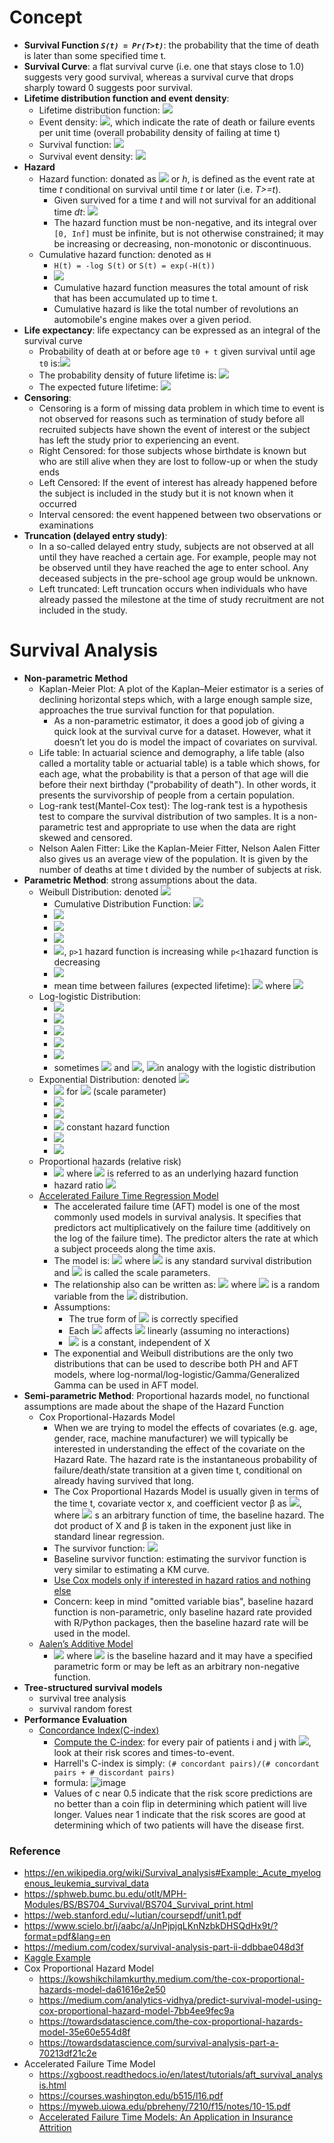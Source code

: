 # Concept

* **Survival Function *`S(t) = Pr(T>t)`***: the probability that the time of death is later than some specified time t.
* **Survival Curve**: a flat survival curve (i.e. one that stays close to 1.0) suggests very good survival, whereas a survival curve that drops sharply toward 0 suggests poor survival.
* **Lifetime distribution function and event density**: 
  * Lifetime distribution function: <img src="https://render.githubusercontent.com/render/math?math=F(t) = Pr(T<=t) = 1 - S(t)">
  * Event density: <img src="https://render.githubusercontent.com/render/math?math=f(t) = F^'(t) = \frac{d}{dt}F(t)">, which indicate the rate of death or failure events per unit time (overall probability density of failing at time t)
  * Survival function: <img src="https://render.githubusercontent.com/render/math?math=S(t) = Pr(T>t) = 1 - F(t) = \int_t^{inf} f(u)du">
  * Survival event density: <img src="https://render.githubusercontent.com/render/math?math=s(t) = S^'(t) = \frac{d}{dt}S(t)=\frac{d}{dt}\int_t^{inf}=\frac{d}{dt}[1-F(t)]=-f(t)">
* **Hazard**
  * Hazard function: donated as <img src="https://render.githubusercontent.com/render/math?math=\lambda"> or *h*, is defined as the event rate at time *t* conditional on survival until time *t* or later (i.e. *T>=t*).
    * Given survived for a time *t* and will not survival for an additional time *dt*: <img src="https://render.githubusercontent.com/render/math?math=h(t)=\lim_{dt\rightarrow 0}\frac{Pr(t\le T < t%2Bdt )}{dt*S(t)}=\frac{f(t)}{S(t)} = - \frac{S^'(t)}{S(t)} = -\frac{d}{dx}ln(S(x))">
    * The hazard function must be non-negative, and its integral over `[0, Inf]` must be infinite, but is not otherwise constrained; it may be increasing or decreasing, non-monotonic or discontinuous.
  * Cumulative hazard function: denoted as `H`
    * `H(t) = -log S(t)` or `S(t) = exp(-H(t))`
    * <img src="https://render.githubusercontent.com/render/math?math=S(t)=exp[-H(t)]=\frac{f(t)}{\lambda(t)}=1-F(t), t>0">
    * Cumulative hazard function measures the total amount of risk that has been accumulated up to time t.
    * Cumulative hazard is like the total number of revolutions an automobile's engine makes over a given period.
* **Life expectancy**: life expectancy can be expressed as an integral of the survival curve
  * Probability of death at or before age `t0 + t` given survival until age `t0` is:<img src="https://render.githubusercontent.com/render/math?math=P(T\le t_0 %2B t|T>t_0)= \frac{P(t_0<T\le T_0%2Bt)}{P(T>t_0)}=\frac{F(t_0%2Bt)-F(t_0)}{S(t_0)}"> 
  * The probability density of future lifetime is: <img src="https://render.githubusercontent.com/render/math?math=\frac{d}{dt}\frac{F(t_0 %2B t) - F(t_0)}{S(t_0)}=\frac{f(t_0%2Bt)}{S(t_0)}">
  * The expected future lifetime: <img src="https://render.githubusercontent.com/render/math?math=\frac{1}{S(t_0)}\int_0^{\infty}tf(t_0%2Bt)dt=\frac{1}{S(t_0)}\int_{t_0}^{\infty}S(t)dt">
* **Censoring**:
  * Censoring is a form of missing data problem in which time to event is not observed for reasons such as termination of study before all recruited subjects have shown the event of interest or the subject has left the study prior to experiencing an event.
  * Right Censored: for those subjects whose birthdate is known but who are still alive when they are lost to follow-up or when the study ends
  * Left Censored: If the event of interest has already happened before the subject is included in the study but it is not known when it occurred
  * Interval censored: the event happened between two observations or examinations
* **Truncation (delayed entry study)**:
  * In a so-called delayed entry study, subjects are not observed at all until they have reached a certain age. For example, people may not be observed until they have reached the age to enter school. Any deceased subjects in the pre-school age group would be unknown. 
  * Left truncated: Left truncation occurs when individuals who have already passed the milestone at the time of study recruitment are not included in the study.

# Survival Analysis
* **Non-parametric Method**
  * Kaplan-Meier Plot: A plot of the Kaplan–Meier estimator is a series of declining horizontal steps which, with a large enough sample size, approaches the true survival function for that population. 
    * As a non-parametric estimator, it does a good job of giving a quick look at the survival curve for a dataset. However, what it doesn’t let you do is model the impact of covariates on survival.
  * Life table: In actuarial science and demography, a life table (also called a mortality table or actuarial table) is a table which shows, for each age, what the probability is that a person of that age will die before their next birthday ("probability of death"). In other words, it presents the survivorship of people from a certain population.
  * Log-rank test(Mantel-Cox test): The log-rank test is a hypothesis test to compare the survival distribution of two samples. It is a non-parametric test and appropriate to use when the data are right skewed and censored.
  * Nelson Aalen Fitter: Like the Kaplan-Meier Fitter, Nelson Aalen Fitter also gives us an average view of the population. It is given by the number of deaths at time t divided by the number of subjects at risk.
* **Parametric Method**: strong assumptions about the data.
  * Weibull Distribution: denoted <img src="https://render.githubusercontent.com/render/math?math=W(p,\lambda),p>0 (shape),\lambda >0 (scale)">
    * Cumulative Distribution Function: <img src="https://render.githubusercontent.com/render/math?math=F(t) = 1 - e^{-(\lambda t)^p}">
    * <img src="https://render.githubusercontent.com/render/math?math=f(t) = p\lambda ^pt^{p-1}e^{-(\lambda t)^p}">
    * <img src="https://render.githubusercontent.com/render/math?math=S(t) = e^{-(\lambda t)^p}">
    * <img src="https://render.githubusercontent.com/render/math?math=h(t) = p\lambda ^pt^{p-1}">
    * <img src="https://render.githubusercontent.com/render/math?math=H(t) = (\lambda t)^p">, `p>1` hazard function is increasing while `p<1`hazard function is decreasing
    * <img src="https://render.githubusercontent.com/render/math?math=W(1,\lambda) = Exp(\lambda)">
    * mean time between failures (expected lifetime): <img src="https://render.githubusercontent.com/render/math?math=MTBF(k,\lambda) = \frac{1}{\lambda}\Gamma (1 %2B \frac{1}{p})"> where <img src="https://render.githubusercontent.com/render/math?math=\Gamma(\alpha)=\int_0^{\infty}t^{\alpha -1}e^{-t}dt">
  * Log-logistic Distribution: 
    * <img src="https://render.githubusercontent.com/render/math?math=F(t)=\frac{x^\beta}{\alpha ^{\beta} %2B x^{\beta}}, scale:\alpha, shape:\beta">
    * <img src="https://render.githubusercontent.com/render/math?math=f(t)=\frac{(\beta / \alpha)(x/ \alpha)^{\beta - 1}}{(1%2B(x/\alpha)^{\beta})^2}">
    * <img src="https://render.githubusercontent.com/render/math?math=S(t)=1-F(t)=[1%2B(t/\alpha)^{\beta}]^{-1}">
    * <img src="https://render.githubusercontent.com/render/math?math=h(t)=\frac{f(t)}{S(t)}=\frac{(\beta/\alpha)(t/\alpha)^{\beta-1}}{1%2B(t/\alpha)^{\beta}}">
    * <img src="https://render.githubusercontent.com/render/math?math=E(T) = \frac{\pi \alpha \beta^{-1}}{\sin(\pi\beta^{-1})}, \beta>1">
    * sometimes <img src="https://render.githubusercontent.com/render/math?math=\mu=ln(\alpha)"> and <img src="https://render.githubusercontent.com/render/math?math=s=1/\beta">, <img src="https://render.githubusercontent.com/render/math?math=\mu,s">in analogy with the logistic distribution
  * Exponential Distribution: denoted <img src="https://render.githubusercontent.com/render/math?math=T~Exp(\lambda)">
    * <img src="https://render.githubusercontent.com/render/math?math=f(t) = \lambda \exp ^{-\lambda t}"> for <img src="https://render.githubusercontent.com/render/math?math=\lambda>0"> (scale parameter)
    * <img src="https://render.githubusercontent.com/render/math?math=F(t) = 1 - \exp ^{-\lambda t}">  
    * <img src="https://render.githubusercontent.com/render/math?math=S(t) = \exp ^{-\lambda t}"> 
    * <img src="https://render.githubusercontent.com/render/math?math=h(t)=\lambda">  constant hazard function
    * <img src="https://render.githubusercontent.com/render/math?math=H(t) = \lambda t">
    * <img src="https://render.githubusercontent.com/render/math?math=E(T) = \frac{1}{\lambda}">
  * Proportional hazards (relative risk)
    * <img src="https://render.githubusercontent.com/render/math?math=h(t|X)=h(t)\exp(X\beta)"> where <img src="https://render.githubusercontent.com/render/math?math=h(t)"> is referred to as an underlying hazard function
    * hazard ratio <img src="https://render.githubusercontent.com/render/math?math=X\ast:X=\exp[(X\ast-X)\beta]">
  * [Accelerated Failure Time Regression Model](https://courses.washington.edu/b515/l16.pdf)
    * The accelerated failure time (AFT) model is one of the most commonly used models in survival analysis. It specifies that predictors act multiplicatively on the failure time (additively on the log of the failure time). The predictor alters the rate at which a subject proceeds along the time axis.
    * The model is: <img src="https://render.githubusercontent.com/render/math?math=S(t|X)=\psi ((log(t)-X\beta)/\sigma)"> where <img src="https://render.githubusercontent.com/render/math?math=\psi"> is any standard survival distribution and <img src="https://render.githubusercontent.com/render/math?math=\sigma"> is called the scale parameters.
    * The relationship also can be written as: <img src="https://render.githubusercontent.com/render/math?math=log(T)=X\beta %2B\sigma \epsilon"> where <img src="https://render.githubusercontent.com/render/math?math=\epsilon"> is a random variable from the <img src="https://render.githubusercontent.com/render/math?math=\psi"> distribution.
    * Assumptions:
      * The true form of <img src="https://render.githubusercontent.com/render/math?math=\psi"> is correctly specified
      * Each <img src="https://render.githubusercontent.com/render/math?math=X_j"> affects <img src="https://render.githubusercontent.com/render/math?math=log(T)"> linearly (assuming no interactions)
      * <img src="https://render.githubusercontent.com/render/math?math=\sigma"> is a constant, independent of X
    * The exponential and Weibull distributions are the only two distributions that can be used to describe both PH and AFT models, where log-normal/log-logistic/Gamma/Generalized Gamma can be used in AFT model.
* **Semi-parametric Method**: Proportional hazards model, no functional assumptions are made about the shape of the Hazard Function
  * Cox Proportional-Hazards Model
    * When we are trying to model the effects of covariates (e.g. age, gender, race, machine manufacturer) we will typically be interested in understanding the effect of the covariate on the Hazard Rate. The hazard rate is the instantaneous probability of failure/death/state transition at a given time t, conditional on already having survived that long.
    * The Cox Proportional Hazards Model is usually given in terms of the time t, covariate vector x, and coefficient vector β as <img src="https://render.githubusercontent.com/render/math?math=\lambda(t)=\lambda_0(t)e^{x^T\beta}">, where <img src="https://render.githubusercontent.com/render/math?math=\lambda_0"> s an arbitrary function of time, the baseline hazard. The dot product of X and β is taken in the exponent just like in standard linear regression.
    * The survivor function: <img src="https://render.githubusercontent.com/render/math?math=S(t)=\exp\int_0^t \lambda_0(t)\exp(x^T\beta) = S_0(t)^{\exp(x^T\beta)}">
    * Baseline survivor function: estimating the survivor function is very similar to estimating a KM curve.
    * [Use Cox models only if interested in hazard ratios and nothing else](https://stats.stackexchange.com/questions/68737/how-to-estimate-baseline-hazard-function-in-cox-model-with-r)
    * Concern: keep in mind "omitted variable bias", baseline hazard function is non-parametric, only baseline hazard rate provided with R/Python packages, then the baseline hazard rate will be used in the model.
  * [Aalen’s Additive Model](http://www.ukm.my/jsm/pdf_files/SM-PDF-46-3-2017/15%20Aditif%20Aalen.pdf)
    * <img src="https://render.githubusercontent.com/render/math?math=\lambda(t|X) = \lambda_0(t)r(X^T\beta)"> where <img src="https://render.githubusercontent.com/render/math?math=\lambda_0(t)"> is the baseline hazard and it may have a specified parametric form or may be left as an arbitrary non-negative function.
* **Tree-structured survival models**
  * survival tree analysis
  * survival random forest
* **Performance Evaluation**
  * [Concordance Index(C-index)](https://medium.com/analytics-vidhya/concordance-index-72298c11eac7)
    * [Compute the C-index](https://statisticaloddsandends.wordpress.com/2019/10/26/what-is-harrells-c-index/): for every pair of patients i and j with <img src="https://render.githubusercontent.com/render/math?math=i\ne j">, look at their risk scores and times-to-event.
    * Harrell's C-index is simply: `(# concordant pairs)/(# concordant pairs + # discordant pairs)`
    * formula: ![image](https://user-images.githubusercontent.com/16402963/144953369-fc7d06c3-5dd9-4d2a-8178-da4341806e93.png)
    * Values of c near 0.5 indicate that the risk score predictions are no better than a coin flip in determining which patient will live longer. Values near 1 indicate that the risk scores are good at determining which of two patients will have the disease first.

### Reference
* https://en.wikipedia.org/wiki/Survival_analysis#Example:_Acute_myelogenous_leukemia_survival_data
* https://sphweb.bumc.bu.edu/otlt/MPH-Modules/BS/BS704_Survival/BS704_Survival_print.html
* https://web.stanford.edu/~lutian/coursepdf/unit1.pdf
* https://www.scielo.br/j/aabc/a/JnPjpjqLKnNzbkDHSQdHx9t/?format=pdf&lang=en
* https://medium.com/codex/survival-analysis-part-ii-ddbbae048d3f
* [Kaggle Example](https://www.kaggle.com/taimurzahid/survival-regression-analysis-to-predict-churn)
* Cox Proportional Hazard Model
  * https://kowshikchilamkurthy.medium.com/the-cox-proportional-hazards-model-da61616e2e50
  * https://medium.com/analytics-vidhya/predict-survival-model-using-cox-proportional-hazard-model-7bb4ee9fec9a
  * https://towardsdatascience.com/the-cox-proportional-hazards-model-35e60e554d8f
  * https://towardsdatascience.com/survival-analysis-part-a-70213df21c2e
* Accelerated Failure Time Model
  * https://xgboost.readthedocs.io/en/latest/tutorials/aft_survival_analysis.html
  * https://courses.washington.edu/b515/l16.pdf
  * https://myweb.uiowa.edu/pbreheny/7210/f15/notes/10-15.pdf
  * [Accelerated Failure Time Models: An Application in Insurance Attrition](https://hal-univ-pau.archives-ouvertes.fr/hal-02953269/document)